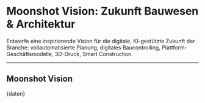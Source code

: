 # Moonshot Vision: Zukunft Bauwesen & Architektur

Entwerfe eine inspirierende Vision für die digitale, KI-gestützte Zukunft der Branche: vollautomatisierte Planung, digitales Baucontrolling, Plattform-Geschäftsmodelle, 3D-Druck, Smart Construction.

---

## Moonshot Vision

{daten}